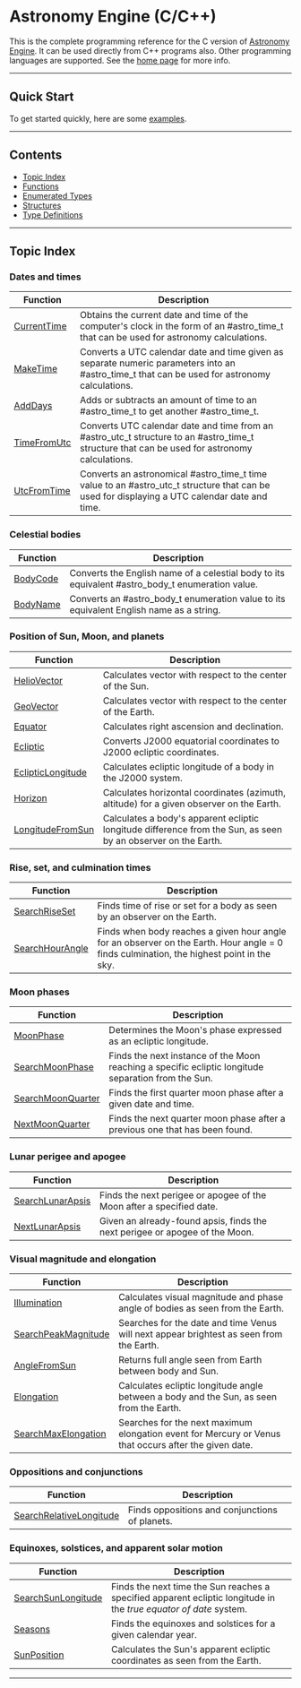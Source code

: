 # Astronomy Engine (C/C++)

This is the complete programming reference for the C version of 
[Astronomy Engine](../../). It can be used directly from C++ programs also.
Other programming languages are supported. See the [home page](../../) for more info.

---

## Quick Start
To get started quickly, here are some [examples](../../demo/c/).

---

## Contents

- [Topic Index](#topics)
- [Functions](#functions)
- [Enumerated Types](#enums)
- [Structures](#structs)
- [Type Definitions](#typedefs)

---

<a name="topics"></a>
## Topic Index

### Dates and times

| Function | Description |
| -------- | ----------- |
| [CurrentTime](#Astronomy_CurrentTime) | Obtains the current date and time of the computer's clock in the form of an #astro_time_t that can be used for astronomy calculations. |
| [MakeTime](#Astronomy_MakeTime) | Converts a UTC calendar date and time given as separate numeric parameters into an #astro_time_t that can be used for astronomy calculations. |
| [AddDays](#Astronomy_AddDays) | Adds or subtracts an amount of time to an #astro_time_t to get another #astro_time_t. |
| [TimeFromUtc](#Astronomy_TimeFromUtc) | Converts UTC calendar date and time from an #astro_utc_t structure to an #astro_time_t structure that can be used for astronomy calculations. |
| [UtcFromTime](#Astronomy_UtcFromTime) | Converts an astronomical #astro_time_t time value to an #astro_utc_t structure that can be used for displaying a UTC calendar date and time. |

### Celestial bodies

| Function | Description |
| -------- | ----------- |
| [BodyCode](#Astronomy_BodyCode) | Converts the English name of a celestial body to its equivalent #astro_body_t enumeration value. |
| [BodyName](#Astronomy_BodyName) | Converts an #astro_body_t enumeration value to its equivalent English name as a string. |

### Position of Sun, Moon, and planets

| Function | Description |
| -------- | ----------- |
| [HelioVector](#Astronomy_HelioVector) | Calculates vector with respect to the center of the Sun. |
| [GeoVector](#Astronomy_GeoVector)     | Calculates vector with respect to the center of the Earth. |
| [Equator](#Astronomy_Equator)         | Calculates right ascension and declination. |
| [Ecliptic](#Astronomy_Ecliptic)       | Converts J2000 equatorial coordinates to J2000 ecliptic coordinates. |
| [EclipticLongitude](#Astronomy_EclipticLongitude) | Calculates ecliptic longitude of a body in the J2000 system. |
| [Horizon](#Astronomy_Horizon)         | Calculates horizontal coordinates (azimuth, altitude) for a given observer on the Earth. |
| [LongitudeFromSun](#Astronomy_LongitudeFromSun) | Calculates a body's apparent ecliptic longitude difference from the Sun, as seen by an observer on the Earth. |

### Rise, set, and culmination times

| Function | Description |
| -------- | ----------- |
| [SearchRiseSet](#Astronomy_SearchRiseSet) | Finds time of rise or set for a body as seen by an observer on the Earth. |
| [SearchHourAngle](#Astronomy_SearchHourAngle) | Finds when body reaches a given hour angle for an observer on the Earth. Hour angle = 0 finds culmination, the highest point in the sky. |

### Moon phases

| Function | Description |
| -------- | ----------- |
| [MoonPhase](#Astronomy_MoonPhase) | Determines the Moon's phase expressed as an ecliptic longitude. |
| [SearchMoonPhase](#Astronomy_SearchMoonPhase) | Finds the next instance of the Moon reaching a specific ecliptic longitude separation from the Sun. |
| [SearchMoonQuarter](#Astronomy_SearchMoonQuarter) | Finds the first quarter moon phase after a given date and time. |
| [NextMoonQuarter](#Astronomy_NextMoonQuarter) | Finds the next quarter moon phase after a previous one that has been found. |

### Lunar perigee and apogee

| Function | Description |
| -------- | ----------- |
| [SearchLunarApsis](#Astronomy_SearchLunarApsis) | Finds the next perigee or apogee of the Moon after a specified date. |
| [NextLunarApsis](#Astronomy_NextLunarApsis) | Given an already-found apsis, finds the next perigee or apogee of the Moon. |

### Visual magnitude and elongation

| Function | Description |
| -------- | ----------- |
| [Illumination](#Astronomy_Illumination) | Calculates visual magnitude and phase angle of bodies as seen from the Earth. |
| [SearchPeakMagnitude](#Astronomy_SearchPeakMagnitude) | Searches for the date and time Venus will next appear brightest as seen from the Earth. |
| [AngleFromSun](#Astronomy_AngleFromSun) | Returns full angle seen from Earth between body and Sun. |
| [Elongation](#Astronomy_Elongation) | Calculates ecliptic longitude angle between a body and the Sun, as seen from the Earth. |
| [SearchMaxElongation](#Astronomy_SearchMaxElongation) | Searches for the next maximum elongation event for Mercury or Venus that occurs after the given date. |

### Oppositions and conjunctions

| Function | Description |
| -------- | ----------- |
| [SearchRelativeLongitude](#Astronomy_SearchRelativeLongitude) | Finds oppositions and conjunctions of planets. |

### Equinoxes, solstices, and apparent solar motion

| Function | Description |
| -------- | ----------- |
| [SearchSunLongitude](#Astronomy_SearchSunLongitude) | Finds the next time the Sun reaches a specified apparent ecliptic longitude in the *true equator of date* system. |
| [Seasons](#Astronomy_Seasons) | Finds the equinoxes and solstices for a given calendar year. |
| [SunPosition](#Astronomy_SunPosition) | Calculates the Sun's apparent ecliptic coordinates as seen from the Earth. |

---


